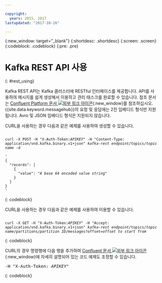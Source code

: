 ```yaml
---

copyright:
  years: 2015, 2017
lastupdated: "2017-10-26"

---
```


{:new_window: target="_blank"}
{:shortdesc: .shortdesc}
{:screen: .screen}
{:codeblock: .codeblock}
{:pre: .pre}

# Kafka REST API 사용
{: #rest_using}

Kafka REST API는 Kafka 클러스터에 RESTful 인터페이스를 제공합니다. API를 사용하여 메시지를 쉽게 생성해서 이용하고 관리 태스크를
완료할 수 있습니다. 참조 문서는 [Confluent Platform 문서 ![외부 링크 아이콘](../../icons/launch-glyph.svg "외부 링크 아이콘")](http://docs.confluent.io/2.0.0/){:new_window}를 참조하십시오. {{site.data.keyword.messagehub}}의 요청 및 응답에는 2진 임베디드 형식만 지원됩니다. Avro 및 JSON 임베디드 형식은 지원되지 않습니다. 

CURL을 사용하는 경우 다음과 같은 예제를 사용하여 생성할 수 있습니다. 
<pre class="pre"><code>
curl -X POST -H "X-Auth-Token:<var class="keyword varname">APIKEY</var>" -H "Content-Type: application/vnd.kafka.binary.v1+json" <var class="keyword varname">kafka-rest endpoint</var>/topics/<var class="keyword varname">topic name</var> -d 

'
{
  "records": [
    {
      "value": "<var class="keyword varname">A base 64 encoded value string</var>"
    }
  ]
}
'
</code></pre>
{: codeblock}

CURL을 사용하는 경우 다음과 같은 예제를 사용하여 이용할 수 있습니다. 
<pre class="pre"><code>
curl -X GET -H "X-Auth-Token:<var class="keyword varname">APIKEY</var>" -H "Accept: application/vnd.kafka.binary.v1+json" <var class="keyword varname">kafka-rest endpoint</var>/topics/<var class="keyword varname">topic name</var>/partitions/<var class="keyword varname">partition ID</var>/messages?offset=<var class="keyword varname">offset to start from</var>
</code></pre>
{: codeblock}


CURL의 경우 명령행에 다음 행을 추가하여
[Confluent 문서 ![외부 링크 아이콘](../../icons/launch-glyph.svg "외부 링크 아이콘")](http://docs.confluent.io/2.0.0/){:new_window}에 자세히 설명되어 있는 코드 예제도 조정할 수 있습니다. 
<pre class="pre">-H "X-Auth-Token: <var class="keyword varname">APIKEY</var>"</pre>
{: codeblock}


<!-- Comment from Andrew
basic introduction, definitely including health warning
-->

